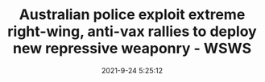 ---
"title": "Australian police exploit extreme right-wing, anti-vax rallies to deploy new repressive weaponry - WSWS"
"date": "2021-9-24 5:25:12"
"feed_name": "GOOGLENEWSCONSTRUCTION"
"feed_website": "https://news.google.com/search?q=construction%2Bincident&hl=en-US&gl=US&ceid=US:en"
"feed_rss": "https://news.google.com/rss/search?q=construction%2Bincident&hl=en-US&gl=US&ceid=US:en"
"link": "https://www.wsws.org/en/articles/2021/09/24/melb-s24.html"
"file": "_posts/2021-1-1-f654fe419ba44fd05b7dbe13a2ae0c85b307c978.md"
"accident": "0"
"drilling": "0"
"dead": "0"
"injured": "0"
"where": "unknown site"
---